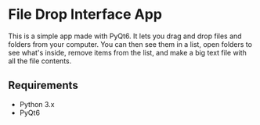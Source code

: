 # File Drop Interface App

This is a simple app made with PyQt6. It lets you drag and drop files and folders from your computer. You can then see them in a list, open folders to see what's inside, remove items from the list, and make a big text file with all the file contents.

## Requirements

-   Python 3.x
-   PyQt6
